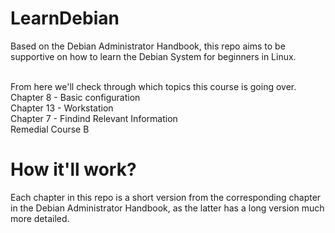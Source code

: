 # LearnDebian
Based on the Debian Administrator Handbook, this repo aims to be supportive on how to learn the Debian System for beginners in Linux.

<br>From here we'll check through which topics this course is going over.
<br>Chapter 8 - Basic configuration
<br>Chapter 13 - Workstation
<br>Chapter 7 - Findind Relevant Information
<br>Remedial Course B

# How it'll work?

Each chapter in this repo is a short version from the corresponding chapter in the Debian Administrator Handbook, as the latter has a long version much more detailed.
